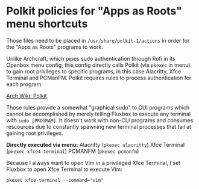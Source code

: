 # Polkit policies for "Apps as Roots" menu shortcuts

Those files need to be placed in `/usr/share/polkit-1/actions` in order for the "Apps as Roots" programs to work.

Unlike Archcraft, which pipes sudo authentication through Rofi in its Openbox menu config, this config directly 
calls Polkit (via `pkexec` in menu) to gain root privileges to specific programs, in this case Alacritty, Xfce Terminal 
and PCManFM. Polkit requires rules to process authentication for each program.

[Arch Wiki: Polkit](https://wiki.archlinux.org/title/Polkit)

Those rules provide a somewhat "graphical sudo" to GUI programs which cannot be accomplished by merely telling Fluxbox
to execute any terminal with `sudo [PROGRAM]`. It doesn't work with non-CLI programs and consumes rescources due
to constantly spawning new terminal processes that fail at gaining root privileges.

**Directly executed via menu:**
 Alacritty (`pkexec alacritty`)
 Xfce Terminal (`pkexec xfce4-terminal`)
 PCMANFM (`pkexec pcmanfm`)

Because I always want to open Vim in a privileged Xfce Terminal, I set Fluxbox to open Xfce Terminal to execute 
Vim:

 `pkexec xfce-terminal --command="vim"`
 
